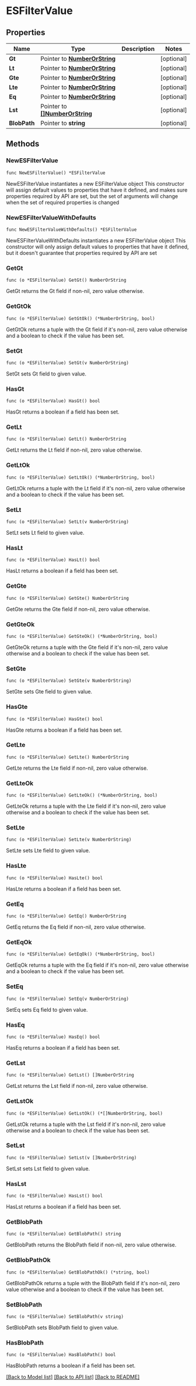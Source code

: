 # ESFilterValue

## Properties

Name | Type | Description | Notes
------------ | ------------- | ------------- | -------------
**Gt** | Pointer to [**NumberOrString**](NumberOrString.md) |  | [optional] 
**Lt** | Pointer to [**NumberOrString**](NumberOrString.md) |  | [optional] 
**Gte** | Pointer to [**NumberOrString**](NumberOrString.md) |  | [optional] 
**Lte** | Pointer to [**NumberOrString**](NumberOrString.md) |  | [optional] 
**Eq** | Pointer to [**NumberOrString**](NumberOrString.md) |  | [optional] 
**Lst** | Pointer to [**[]NumberOrString**](NumberOrString.md) |  | [optional] 
**BlobPath** | Pointer to **string** |  | [optional] 

## Methods

### NewESFilterValue

`func NewESFilterValue() *ESFilterValue`

NewESFilterValue instantiates a new ESFilterValue object
This constructor will assign default values to properties that have it defined,
and makes sure properties required by API are set, but the set of arguments
will change when the set of required properties is changed

### NewESFilterValueWithDefaults

`func NewESFilterValueWithDefaults() *ESFilterValue`

NewESFilterValueWithDefaults instantiates a new ESFilterValue object
This constructor will only assign default values to properties that have it defined,
but it doesn't guarantee that properties required by API are set

### GetGt

`func (o *ESFilterValue) GetGt() NumberOrString`

GetGt returns the Gt field if non-nil, zero value otherwise.

### GetGtOk

`func (o *ESFilterValue) GetGtOk() (*NumberOrString, bool)`

GetGtOk returns a tuple with the Gt field if it's non-nil, zero value otherwise
and a boolean to check if the value has been set.

### SetGt

`func (o *ESFilterValue) SetGt(v NumberOrString)`

SetGt sets Gt field to given value.

### HasGt

`func (o *ESFilterValue) HasGt() bool`

HasGt returns a boolean if a field has been set.

### GetLt

`func (o *ESFilterValue) GetLt() NumberOrString`

GetLt returns the Lt field if non-nil, zero value otherwise.

### GetLtOk

`func (o *ESFilterValue) GetLtOk() (*NumberOrString, bool)`

GetLtOk returns a tuple with the Lt field if it's non-nil, zero value otherwise
and a boolean to check if the value has been set.

### SetLt

`func (o *ESFilterValue) SetLt(v NumberOrString)`

SetLt sets Lt field to given value.

### HasLt

`func (o *ESFilterValue) HasLt() bool`

HasLt returns a boolean if a field has been set.

### GetGte

`func (o *ESFilterValue) GetGte() NumberOrString`

GetGte returns the Gte field if non-nil, zero value otherwise.

### GetGteOk

`func (o *ESFilterValue) GetGteOk() (*NumberOrString, bool)`

GetGteOk returns a tuple with the Gte field if it's non-nil, zero value otherwise
and a boolean to check if the value has been set.

### SetGte

`func (o *ESFilterValue) SetGte(v NumberOrString)`

SetGte sets Gte field to given value.

### HasGte

`func (o *ESFilterValue) HasGte() bool`

HasGte returns a boolean if a field has been set.

### GetLte

`func (o *ESFilterValue) GetLte() NumberOrString`

GetLte returns the Lte field if non-nil, zero value otherwise.

### GetLteOk

`func (o *ESFilterValue) GetLteOk() (*NumberOrString, bool)`

GetLteOk returns a tuple with the Lte field if it's non-nil, zero value otherwise
and a boolean to check if the value has been set.

### SetLte

`func (o *ESFilterValue) SetLte(v NumberOrString)`

SetLte sets Lte field to given value.

### HasLte

`func (o *ESFilterValue) HasLte() bool`

HasLte returns a boolean if a field has been set.

### GetEq

`func (o *ESFilterValue) GetEq() NumberOrString`

GetEq returns the Eq field if non-nil, zero value otherwise.

### GetEqOk

`func (o *ESFilterValue) GetEqOk() (*NumberOrString, bool)`

GetEqOk returns a tuple with the Eq field if it's non-nil, zero value otherwise
and a boolean to check if the value has been set.

### SetEq

`func (o *ESFilterValue) SetEq(v NumberOrString)`

SetEq sets Eq field to given value.

### HasEq

`func (o *ESFilterValue) HasEq() bool`

HasEq returns a boolean if a field has been set.

### GetLst

`func (o *ESFilterValue) GetLst() []NumberOrString`

GetLst returns the Lst field if non-nil, zero value otherwise.

### GetLstOk

`func (o *ESFilterValue) GetLstOk() (*[]NumberOrString, bool)`

GetLstOk returns a tuple with the Lst field if it's non-nil, zero value otherwise
and a boolean to check if the value has been set.

### SetLst

`func (o *ESFilterValue) SetLst(v []NumberOrString)`

SetLst sets Lst field to given value.

### HasLst

`func (o *ESFilterValue) HasLst() bool`

HasLst returns a boolean if a field has been set.

### GetBlobPath

`func (o *ESFilterValue) GetBlobPath() string`

GetBlobPath returns the BlobPath field if non-nil, zero value otherwise.

### GetBlobPathOk

`func (o *ESFilterValue) GetBlobPathOk() (*string, bool)`

GetBlobPathOk returns a tuple with the BlobPath field if it's non-nil, zero value otherwise
and a boolean to check if the value has been set.

### SetBlobPath

`func (o *ESFilterValue) SetBlobPath(v string)`

SetBlobPath sets BlobPath field to given value.

### HasBlobPath

`func (o *ESFilterValue) HasBlobPath() bool`

HasBlobPath returns a boolean if a field has been set.


[[Back to Model list]](../README.md#documentation-for-models) [[Back to API list]](../README.md#documentation-for-api-endpoints) [[Back to README]](../README.md)


